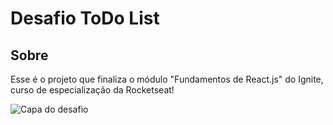 # Desafio ToDo List

## Sobre

Esse é o projeto que finaliza o módulo "Fundamentos de React.js" do Ignite, curso de especialização da Rocketseat!

![Capa do desafio]('./src/assets/capa.png')
